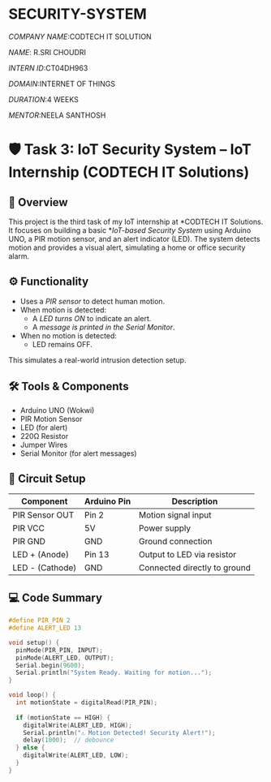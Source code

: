 # SECURITY-SYSTEM

*COMPANY NAME*:CODTECH IT SOLUTION

*NAME*: R.SRI CHOUDRI

*INTERN ID*:CT04DH963

*DOMAIN*:INTERNET OF THINGS

*DURATION*:4 WEEKS

*MENTOR*:NEELA SANTHOSH

# 🛡 Task 3: IoT Security System – IoT Internship (CODTECH IT Solutions)

## 📘 Overview

This project is the third task of my IoT internship at *CODTECH IT Solutions. It focuses on building a basic **IoT-based Security System* using Arduino UNO, a PIR motion sensor, and an alert indicator (LED). The system detects motion and provides a visual alert, simulating a home or office security alarm.

## ⚙ Functionality

- Uses a *PIR sensor* to detect human motion.
- When motion is detected:
  - A *LED turns ON* to indicate an alert.
  - A *message is printed in the Serial Monitor*.
- When no motion is detected:
  - LED remains OFF.
  
This simulates a real-world intrusion detection setup.

## 🛠 Tools & Components

- Arduino UNO (Wokwi)
- PIR Motion Sensor
- LED (for alert)
- 220Ω Resistor
- Jumper Wires
- Serial Monitor (for alert messages)

## 🔌 Circuit Setup

| Component     | Arduino Pin | Description                  |
|---------------|-------------|------------------------------|
| PIR Sensor OUT| Pin 2       | Motion signal input          |
| PIR VCC       | 5V          | Power supply                 |
| PIR GND       | GND         | Ground connection            |
| LED + (Anode) | Pin 13      | Output to LED via resistor   |
| LED - (Cathode)| GND        | Connected directly to ground |

## 💻 Code Summary

```cpp
#define PIR_PIN 2
#define ALERT_LED 13

void setup() {
  pinMode(PIR_PIN, INPUT);
  pinMode(ALERT_LED, OUTPUT);
  Serial.begin(9600);
  Serial.println("System Ready. Waiting for motion...");
}

void loop() {
  int motionState = digitalRead(PIR_PIN);
  
  if (motionState == HIGH) {
    digitalWrite(ALERT_LED, HIGH);
    Serial.println("⚠ Motion Detected! Security Alert!");
    delay(1000);  // debounce
  } else {
    digitalWrite(ALERT_LED, LOW);
  }
}

